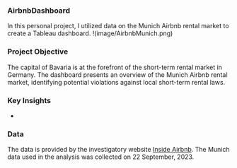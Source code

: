 ### AirbnbDashboard
In this personal project, I utilized data on the Munich Airbnb rental market to create a Tableau dashboard.
!(image/AirbnbMunich.png)
### Project Objective
The capital of Bavaria is at the forefront of the short-term rental market in Germany. The dashboard presents an overview of the Munich Airbnb rental market, identifying potential violations against local short-term rental laws.
### Key Insights
- 
### Data
The data is provided by the investigatory website [Inside Airbnb](http://insideairbnb.com). The Munich data used in the analysis was collected on 22 September, 2023.
